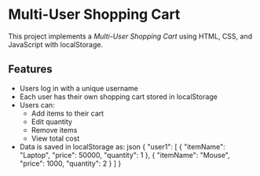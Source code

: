 # Multi-User Shopping Cart

This project implements a *Multi-User Shopping Cart* using HTML, CSS, and JavaScript with localStorage.

## Features

- Users log in with a unique username
- Each user has their own shopping cart stored in localStorage
- Users can:
  - Add items to their cart
  - Edit quantity
  - Remove items
  - View total cost
- Data is saved in localStorage as:
   json
{
  "user1": [
    { "itemName": "Laptop", "price": 50000, "quantity": 1 },
    { "itemName": "Mouse", "price": 1000, "quantity": 2 }
  ]
}